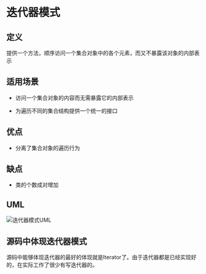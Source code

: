 # 迭代器模式

## 定义

提供一个方法，顺序访问一个集合对象中的各个元素，而又不暴露该对象的内部表示

## 适用场景

* 访问一个集合对象的内容而无需暴露它的内部表示

* 为遍历不同的集合结构提供一个统一的接口

## 优点

* 分离了集合对象的遍历行为

## 缺点

* 类的个数成对增加

## UML

![迭代器模式UML](https://ws1.sinaimg.cn/large/7ebba446gy1fyybx5tk3lj20zw0wq41u.jpg)

## 源码中体现迭代器模式

源码中能够体现迭代器的最好的体现就是Iterator了。由于迭代器都是已经实现好的，在实际工作了很少有写迭代器的。